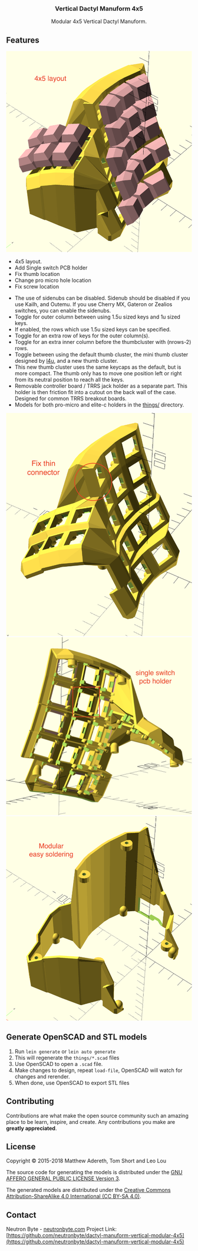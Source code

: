 <!-- PROJECT LOGO -->
<br />
<p align="center">

  <h3 align="center">Vertical Dactyl Manuform 4x5</h3>

  <p align="center">
    Modular 4x5 Vertical Dactyl Manuform.
    <br />
  </p>
</p>



<!-- ABOUT THE PROJECT -->
## Features

[![Vertical Dactyl Manuform 4x5][product-screenshot]](https://github.com/neutronbyte/dactyl-manuform-vertical-modular-4x5)

+ 4x5 layout. 
+ Add Single switch PCB holder
+ Fix thumb location
+ Change pro micro hole location
+ Fix screw location 
- The use of sidenubs can be disabled. Sidenub should be disabled if you use Kailh, and Outemu. If you use Cherry MX, Gateron or Zealios switches, you can enable the sidenubs.
- Toggle for outer column between using 1.5u sized keys and 1u sized keys.
- If enabled, the rows which use 1.5u sized keys can be specified.
- Toggle for an extra row of keys for the outer column(s).
- Toggle for an extra inner column before the thumbcluster with (nrows-2) rows.
- Toggle between using the default thumb cluster, the mini thumb cluster designed by [l4u](https://github.com/l4u/dactyl-manuform-mini-keyboard), and a new thumb cluster.
- This new thumb cluster uses the same keycaps as the default, but is more compact. The thumb only has to move one position left or right from its neutral position to reach all the keys. 
- Removable controller board / TRRS jack holder as a separate part. This holder is then friction fit into a cutout on the back wall of the case. Designed for common TRRS breakout boards. 
- Models for both pro-micro and elite-c holders in the [things/](things/) directory. 

<img src="images/2.png" alt="Fix thin connector" style="max-width:100%;">
<img src="images/3.png" alt="Single Switch PCB holder" style="max-width:100%;">
<img src="images/4.png" alt="Modular layout" style="max-width:100%;">

## Generate OpenSCAD and STL models

1. Run `lein generate` or `lein auto generate`
2. This will regenerate the `things/*.scad` files
3. Use OpenSCAD to open a `.scad` file.
4. Make changes to design, repeat `load-file`, OpenSCAD will watch for changes and rerender.
5. When done, use OpenSCAD to export STL files

<!-- CONTRIBUTING -->
## Contributing

Contributions are what make the open source community such an amazing place to be learn, inspire, and create. Any contributions you make are **greatly appreciated**.

<!-- LICENSE -->
## License

Copyright © 2015-2018 Matthew Adereth, Tom Short and Leo Lou

The source code for generating the models is distributed under the [GNU AFFERO GENERAL PUBLIC LICENSE Version 3](LICENSE).

The generated models are distributed under the [Creative Commons Attribution-ShareAlike 4.0 International (CC BY-SA 4.0)](LICENSE-models).



<!-- CONTACT -->
## Contact

Neutron Byte - <a href="https://neutronbyte.com/">neutronbyte.com</a>
Project Link: [https://github.com/neutronbyte/dactyl-manuform-vertical-modular-4x5](https://github.com/neutronbyte/dactyl-manuform-vertical-modular-4x5)


<!-- MARKDOWN LINKS & IMAGES -->
<!-- https://www.markdownguide.org/basic-syntax/#reference-style-links -->
[product-screenshot]: images/1.png